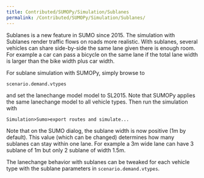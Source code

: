 ```yaml
---
title: Contributed/SUMOPy/Simulation/Sublanes
permalink: /Contributed/SUMOPy/Simulation/Sublanes/
---
```


Sublanes is a new feature in SUMO since 2015. The simulation with
Sublanes render traffic flows on roads more realistic. With sublanes,
several vehicles can share side-by-side the same lane given there is
enough room. For example a car can pass a bicycle on the same lane if
the total lane width is larger than the bike width plus car width.

For sublane simulation with SUMOPy, simply browse to

```
scenario.demand.vtypes
```

and set the lanechange model model to SL2015. Note that SUMOPy applies
the same lanechange model to all vehicle types. Then run the simulation
with

```
Simulation>Sumo>export routes and simulate...
```

Note that on the SUMO dialog, the sublane width is now positive (1m by
default). This value (which can be changed) determines how many sublanes
can stay within one lane. For example a 3m wide lane can have 3 sublane
of 1m but only 2 sublane of width 1.5m.

The lanechange behavior with sublanes can be tweaked for each vehicle
type with the sublane parameters in `scenario.demand.vtypes`.